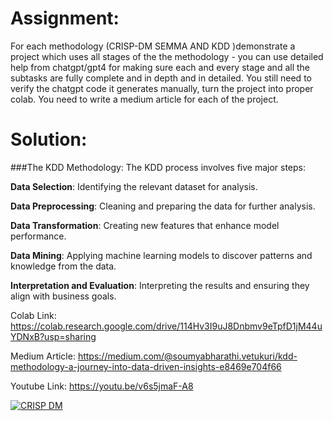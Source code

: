 # Assignment:

For each methodology (CRISP-DM SEMMA AND KDD )demonstrate a project which uses all stages of the the methodology - you can use detailed help from chatgpt/gpt4 for making sure each and every stage and all the subtasks are fully complete and in depth and in detailed. You still need to verify the chatgpt code it generates manually, turn the project into proper colab. You need to write a medium article for each of the project. 

# Solution:

###The KDD Methodology:
The KDD process involves five major steps:

**Data Selection**: Identifying the relevant dataset for analysis.

**Data Preprocessing**: Cleaning and preparing the data for further analysis.

**Data Transformation**: Creating new features that enhance model performance.

**Data Mining**: Applying machine learning models to discover patterns and knowledge from the data.

**Interpretation and Evaluation**: Interpreting the results and ensuring they align with business goals.

Colab Link: https://colab.research.google.com/drive/114Hv3I9uJ8Dnbmv9eTpfD1jM44uYDNxB?usp=sharing 

Medium Article: https://medium.com/@soumyabharathi.vetukuri/kdd-methodology-a-journey-into-data-driven-insights-e8469e704f66 

Youtube Link: https://youtu.be/v6s5jmaF-A8

[![CRISP DM](https://img.youtube.com/vi/v6s5jmaF-A8/0.jpg)](https://www.youtube.com/watch?v=v6s5jmaF-A8)  
